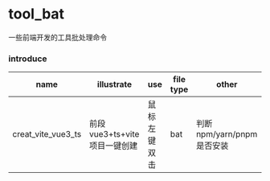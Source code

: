 # tool_bat
一些前端开发的工具批处理命令

### introduce
| name | illustrate | use | file type|other
|----------|----------|----------|----------|----------|
| creat_vite_vue3_ts | 前段vue3+ts+vite项目一键创建 | 鼠标左键双击 | bat | 判断npm/yarn/pnpm是否安装 |